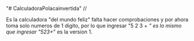 "# CalculadoraPolacainvertida" //

Es la calculadora "del mundo feliz" falta hacer comprobaciones y por ahora toma solo numeros de 1 digito, por lo que ingresar "5 2 3 + *" es lo mismo que ingresar "523+*" es la version 1.
